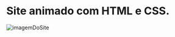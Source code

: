 # Site animado com HTML e CSS.

![imagemDoSite](https://github.com/luanandu/conventic-webpage-animated/blob/main/Coventic%20Webpage%20images/background.png?raw=true)
